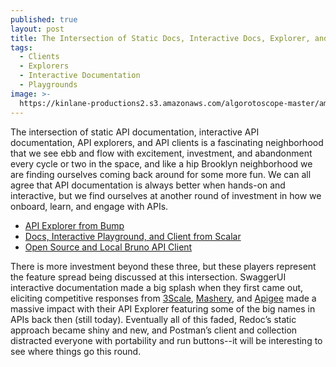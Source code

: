 ```yaml
---
published: true
layout: post
title: The Intersection of Static Docs, Interactive Docs, Explorer, and API Clients
tags:
  - Clients
  - Explorers
  - Interactive Documentation
  - Playgrounds
image: >-
  https://kinlane-productions2.s3.amazonaws.com/algorotoscope-master/america-immigration_dumping-ground-old-piano-playing-hospital.jpg
---
```

The intersection of static API documentation, interactive API documentation, API explorers, and API clients is a fascinating neighborhood that we see ebb and flow with excitement, investment, and abandonment every cycle or two in the space, and like a hip Brooklyn neighborhood we are finding ourselves coming back around for some more fun. We can all agree that API documentation is always better when hands-on and interactive, but we find ourselves at another round of investment in how we onboard, learn, and engage with APIs.

  - [API Explorer from Bump](https://docs.bump.sh/product-updates/2025/01/09/api-explorer/)
  - [Docs, Interactive Playground, and Client from Scalar](https://bit.ly/3DMAsCZ)
  - [Open Source and Local Bruno API Client](https://bit.ly/4fpe6FO)

There is more investment beyond these three, but these players represent the feature spread being discussed at this intersection. SwaggerUI interactive documentation made a big splash when they first came out, eliciting competitive responses from [3Scale](https://apievangelist.com/2012/02/15/interactive-api-documentation-now-available-with-3scale/), [Mashery](https://apievangelist.com/2011/08/02/mashery-open-sources-their-api-io-docs/), and [Apigee](https://apievangelist.com/2011/03/07/apigee-api-console-is-now-free-for-everyone-to-use/) made a massive impact with their API Explorer featuring some of the big names in APIs back then (still today). Eventually all of this faded, Redoc’s static approach became shiny and new, and Postman’s client and collection distracted everyone with portability and run buttons--it will be interesting to see where things go this round.
